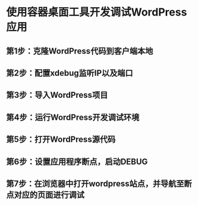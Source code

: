 # 使用容器桌面工具开发调试WordPress应用

## 第1步：克隆WordPress代码到客户端本地

## 第2步：配置xdebug监听IP以及端口

## 第3步：导入WordPress项目

## 第4步：运行WordPress开发调试环境

## 第5步：打开WordPress源代码

## 第6步：设置应用程序断点，启动DEBUG

## 第7步：在浏览器中打开wordpress站点，并导航至断点对应的页面进行调试
